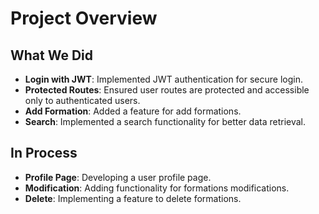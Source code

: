 # Project Overview

## What We Did

- **Login with JWT**: Implemented JWT authentication for secure login.
- **Protected Routes**: Ensured user routes are protected and accessible only to authenticated users.
- **Add Formation**: Added a feature for add formations.
- **Search**: Implemented a search functionality for better data retrieval.

## In Process

- **Profile Page**: Developing a user profile page.
- **Modification**: Adding functionality for formations modifications.
- **Delete**: Implementing a feature to delete formations.

